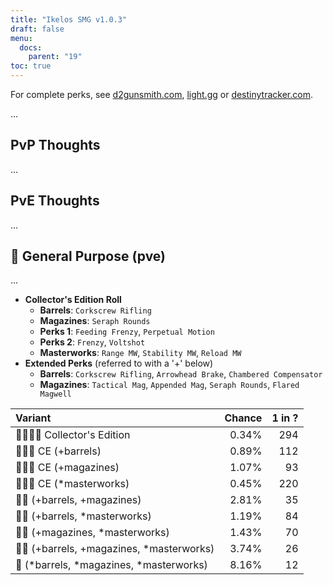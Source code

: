 ```yaml
---
title: "Ikelos SMG v1.0.3"
draft: false
menu:
  docs:
    parent: "19"
toc: true
---
```


For complete perks, see [d2gunsmith.com](https://d2gunsmith.com/w/2149683300), [light.gg](https://www.light.gg/db/items/2149683300) or [destinytracker.com](https://destinytracker.com/destiny-2/db/items/2149683300).

...

## PvP Thoughts

...

## PvE Thoughts

...

## 👾 General Purpose (pve)

...

* **Collector's Edition Roll**
  * **Barrels**: `Corkscrew Rifling`
  * **Magazines**: `Seraph Rounds`
  * **Perks 1**: `Feeding Frenzy`, `Perpetual Motion`
  * **Perks 2**: `Frenzy`, `Voltshot`
  * **Masterworks**: `Range MW`, `Stability MW`, `Reload MW`
* **Extended Perks** (referred to with a '+' below)
  * **Barrels**: `Corkscrew Rifling`, `Arrowhead Brake`, `Chambered Compensator`
  * **Magazines**: `Tactical Mag`, `Appended Mag`, `Seraph Rounds`, `Flared Magwell`

| Variant | Chance | 1 in ? |
|:-|-:|-:|
| 👾👾👾🌟 Collector's Edition | 0.34% | 294 |
| 👾👾👾 CE (+barrels) | 0.89% | 112 |
| 👾👾👾 CE (+magazines) | 1.07% | 93 |
| 👾👾👾 CE (*masterworks) | 0.45% | 220 |
| 👾👾 (+barrels, +magazines) | 2.81% | 35 |
| 👾👾 (+barrels, *masterworks) | 1.19% | 84 |
| 👾👾 (+magazines, *masterworks) | 1.43% | 70 |
| 👾👾 (+barrels, +magazines, *masterworks) | 3.74% | 26 |
| 👾 (*barrels, *magazines, *masterworks) | 8.16% | 12 |
